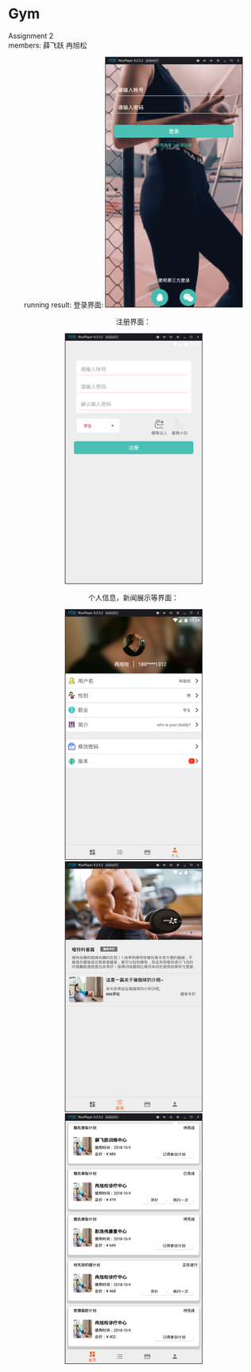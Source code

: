 # Gym
Assignment 2  
members: 薛飞跃 冉旭松

<div align="center">
running result:
登录界面:
  <img height="505" src="https://raw.githubusercontent.com/Gaytohub/Gym/master/Gym%20Club2/img-folder/%E7%99%BB%E5%BD%95%E7%95%8C%E9%9D%A2.png">



注册界面：


<img height="505" src=https://raw.githubusercontent.com/Gaytohub/Gym/master/Gym%20Club2/img-folder/%E6%B3%A8%E5%86%8C.png>


个人信息，新闻展示等界面：


<img height="505" src=https://raw.githubusercontent.com/Gaytohub/Gym/master/Gym%20Club2/img-folder/%E4%B8%AA%E4%BA%BA%E4%BF%A1%E6%81%AF%E7%95%8C%E9%9D%A2.png>
<img height="505" src=https://raw.githubusercontent.com/Gaytohub/Gym/master/Gym%20Club2/img-folder/%E6%96%B0%E9%97%BB%E5%B1%95%E7%A4%BA%E7%95%8C%E9%9D%A2.png>
<img height="505" src=https://raw.githubusercontent.com/Gaytohub/Gym/master/Gym%20Club2/img-folder/recyclerview_cardview.png>
</div>  
